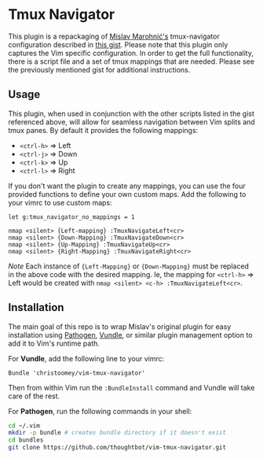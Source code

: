 # Tmux Navigator

This plugin is a repackaging of [Mislav Marohnić's][] tmux-navigator
configuration described in [this gist][]. Please note that this plugin only
captures the Vim specific configuration. In order to get the full
functionality, there is a script file and a set of tmux mappings that are
needed. Please see the previously mentioned gist for additional instructions.

## Usage

This plugin, when used in conjunction with the other scripts listed in the gist
referenced above, will allow for seamless navigation between Vim splits and
tmux panes. By default it provides the following mappings:

- `<ctrl-h>` => Left
- `<ctrl-j>` => Down
- `<ctrl-k>` => Up
- `<ctrl-l>` => Right

If you don't want the plugin to create any mappings, you can use the four
provided functions to define your own custom maps. Add the following to your
vimrc to use custom maps:

``` vim
let g:tmux_navigator_no_mappings = 1

nmap <silent> {Left-mapping} :TmuxNavigateLeft<cr>
nmap <silent> {Down-Mapping} :TmuxNavigateDown<cr>
nmap <silent> {Up-Mapping} :TmuxNavigateUp<cr>
nmap <silent> {Right-Mapping} :TmuxNavigateRight<cr>
```

*Note* Each instance of `{Left-Mapping}` or `{Down-Mapping}` must be replaced
in the above code with the desired mapping. Ie, the mapping for `<ctrl-h>` =>
Left would be created with `nmap <silent> <c-h> :TmuxNavigateLeft<cr>`.

## Installation

The main goal of this repo is to wrap Mislav's original plugin for easy
installation using [Pathogen][], [Vundle][], or similar plugin management
option to add it to Vim's runtime path.

For **Vundle**, add the following line to your vimrc:

``` vim
Bundle 'christoomey/vim-tmux-navigator'
```

Then from within Vim run the `:BundleInstall` command and Vundle will take care
of the rest.

For **Pathogen**, run the following commands in your shell:

``` bash
cd ~/.vim
mkdir -p bundle # creates bundle directory if it doesn't exist
cd bundles
git clone https://github.com/thoughtbot/vim-tmux-navigator.git
```

[this gist]: https://gist.github.com/mislav/5189704
[Mislav Marohnić's]: http://mislav.uniqpath.com/
[Pathogen]: https://github.com/tpope/vim-pathogen
[Vundle]: https://github.com/gmarik/vundle
